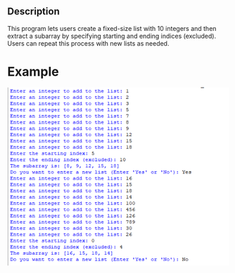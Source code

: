 ## Description
This program lets users create a fixed-size list with 10 integers and then extract a subarray by specifying starting and ending indices (excluded). Users can repeat this process with new lists as needed.
# Example
<img src="output.png">
